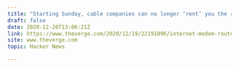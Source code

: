 ```yaml
---
title: "Starting Sunday, cable companies can no longer ‘rent’ you the router you own"
draft: false
date: 2020-12-20T13:06:21Z
link: https://www.theverge.com/2020/12/19/22191096/internet-modem-router-rental-fee-fix-television-viewer-protection-act-tvpa?utm_medium=RSS&utm_source=hune
site: www.theverge.com
topic: Hacker News  

---
```

